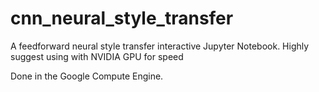 # cnn_neural_style_transfer
A feedforward neural style transfer interactive Jupyter Notebook. Highly suggest using with NVIDIA GPU for speed

Done in the Google Compute Engine.
